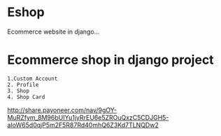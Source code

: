 # Eshop
Ecommerce website in django...

# Ecommerce shop in django project
    1.Custom Account
    2. Profile
    3. Shop
    4. Shop Card

http://share.payoneer.com/nav/9gOY-MuRZfym_8M96bUIYu1jyRrEU6e5ZROuQxzC5CDJGH5-aIoW65d0qjP5m2F5R87Rd40mhQ6Z3Kd7TLNQDw2
